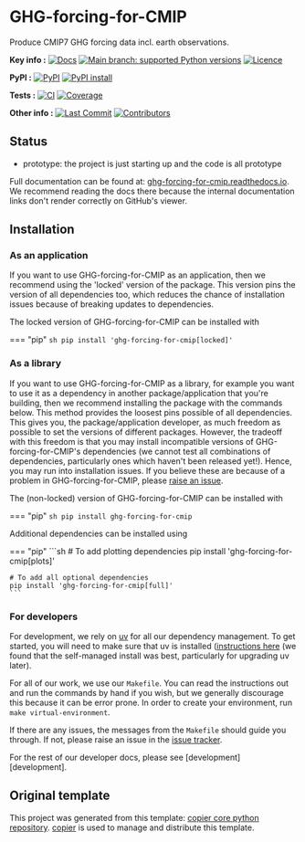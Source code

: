 <!--- --8<-- [start:description] -->
# GHG-forcing-for-CMIP

Produce CMIP7 GHG forcing data incl. earth observations.

**Key info :**
[![Docs](https://readthedocs.org/projects/ghg-forcing-for-cmip/badge/?version=latest)](https://ghg-forcing-for-cmip.readthedocs.io)
[![Main branch: supported Python versions](https://img.shields.io/python/required-version-toml?tomlFilePath=https%3A%2F%2Fraw.githubusercontent.com%2Fclimate-resource%2FGHG-forcing-for-CMIP%2Fmain%2Fpyproject.toml)](https://github.com/climate-resource/GHG-forcing-for-CMIP/blob/main/pyproject.toml)
[![Licence](https://img.shields.io/pypi/l/ghg-forcing-for-cmip?label=licence)](https://github.com/climate-resource/GHG-forcing-for-CMIP/blob/main/LICENCE)

**PyPI :**
[![PyPI](https://img.shields.io/pypi/v/ghg-forcing-for-cmip.svg)](https://pypi.org/project/ghg-forcing-for-cmip/)
[![PyPI install](https://github.com/climate-resource/GHG-forcing-for-CMIP/actions/workflows/install-pypi.yaml/badge.svg?branch=main)](https://github.com/climate-resource/GHG-forcing-for-CMIP/actions/workflows/install-pypi.yaml)

**Tests :**
[![CI](https://github.com/climate-resource/GHG-forcing-for-CMIP/actions/workflows/ci.yaml/badge.svg?branch=main)](https://github.com/climate-resource/GHG-forcing-for-CMIP/actions/workflows/ci.yaml)
[![Coverage](https://codecov.io/gh/climate-resource/GHG-forcing-for-CMIP/branch/main/graph/badge.svg)](https://codecov.io/gh/climate-resource/GHG-forcing-for-CMIP)

**Other info :**
[![Last Commit](https://img.shields.io/github/last-commit/climate-resource/GHG-forcing-for-CMIP.svg)](https://github.com/climate-resource/GHG-forcing-for-CMIP/commits/main)
[![Contributors](https://img.shields.io/github/contributors/climate-resource/GHG-forcing-for-CMIP.svg)](https://github.com/climate-resource/GHG-forcing-for-CMIP/graphs/contributors)
## Status

<!---

We recommend having a status line in your repo
to tell anyone who stumbles on your repository where you're up to.
Some suggested options:

- prototype: the project is just starting up and the code is all prototype
- development: the project is actively being worked on
- finished: the project has achieved what it wanted
  and is no longer being worked on, we won't reply to any issues
- dormant: the project is no longer worked on
  but we might come back to it,
  if you have questions, feel free to raise an issue
- abandoned: this project is no longer worked on
  and we won't reply to any issues
-->

- prototype: the project is just starting up and the code is all prototype

<!--- --8<-- [end:description] -->

Full documentation can be found at:
[ghg-forcing-for-cmip.readthedocs.io](https://ghg-forcing-for-cmip.readthedocs.io/en/latest/).
We recommend reading the docs there because the internal documentation links
don't render correctly on GitHub's viewer.

## Installation

<!--- --8<-- [start:installation] -->
### As an application

If you want to use GHG-forcing-for-CMIP as an application,
then we recommend using the 'locked' version of the package.
This version pins the version of all dependencies too,
which reduces the chance of installation issues
because of breaking updates to dependencies.

The locked version of GHG-forcing-for-CMIP can be installed with

=== "pip"
    ```sh
    pip install 'ghg-forcing-for-cmip[locked]'
    ```

### As a library

If you want to use GHG-forcing-for-CMIP as a library,
for example you want to use it
as a dependency in another package/application that you're building,
then we recommend installing the package with the commands below.
This method provides the loosest pins possible of all dependencies.
This gives you, the package/application developer,
as much freedom as possible to set the versions of different packages.
However, the tradeoff with this freedom is that you may install
incompatible versions of GHG-forcing-for-CMIP's dependencies
(we cannot test all combinations of dependencies,
particularly ones which haven't been released yet!).
Hence, you may run into installation issues.
If you believe these are because of a problem in GHG-forcing-for-CMIP,
please [raise an issue](https://github.com/climate-resource/GHG-forcing-for-CMIP/issues).

The (non-locked) version of GHG-forcing-for-CMIP can be installed with

=== "pip"
    ```sh
    pip install ghg-forcing-for-cmip
    ```

Additional dependencies can be installed using

=== "pip"
    ```sh
    # To add plotting dependencies
    pip install 'ghg-forcing-for-cmip[plots]'

    # To add all optional dependencies
    pip install 'ghg-forcing-for-cmip[full]'
    ```

### For developers

For development, we rely on [uv](https://docs.astral.sh/uv/)
for all our dependency management.
To get started, you will need to make sure that uv is installed
([instructions here](https://docs.astral.sh/uv/getting-started/installation/)
(we found that the self-managed install was best,
particularly for upgrading uv later).

For all of our work, we use our `Makefile`.
You can read the instructions out and run the commands by hand if you wish,
but we generally discourage this because it can be error prone.
In order to create your environment, run `make virtual-environment`.

If there are any issues, the messages from the `Makefile` should guide you through.
If not, please raise an issue in the
[issue tracker](https://github.com/climate-resource/GHG-forcing-for-CMIP/issues).

For the rest of our developer docs, please see [development][development].

<!--- --8<-- [end:installation] -->

## Original template

This project was generated from this template:
[copier core python repository](https://gitlab.com/openscm/copier-core-python-repository).
[copier](https://copier.readthedocs.io/en/stable/) is used to manage and
distribute this template.
